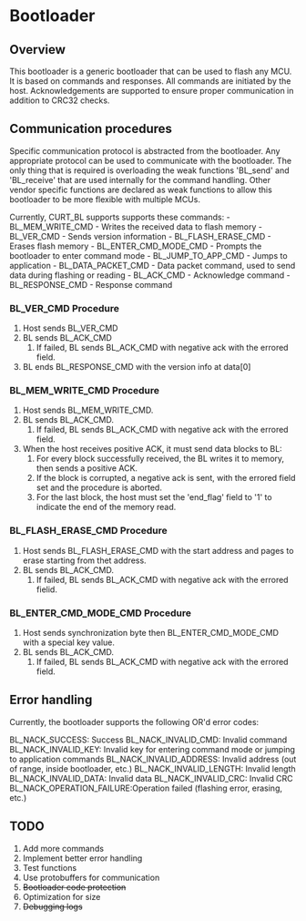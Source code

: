 # Bootloader

## Overview

This bootloader is a generic bootloader that can be used to flash any MCU. It is based on commands and responses. All commands are initiated by the host. Acknowledgements are supported to ensure proper communication in addition to CRC32 checks.

## Communication procedures

Specific communication protocol is abstracted from the bootloader. Any appropriate protocol can be used to communicate with the bootloader. The only thing that is required is overloading the weak functions 'BL_send' and 'BL_receive' that are used internally for the command handling. Other vendor specific functions are declared as weak functions to allow this bootloader to be more flexible with multiple MCUs.

Currently, CURT_BL supports supports these commands:
    - BL_MEM_WRITE_CMD
      - Writes the received data to flash memory
    - BL_VER_CMD
      - Sends version information
    - BL_FLASH_ERASE_CMD
      - Erases flash memory
    - BL_ENTER_CMD_MODE_CMD
      - Prompts the bootloader to enter command mode
    - BL_JUMP_TO_APP_CMD
      - Jumps to application
    - BL_DATA_PACKET_CMD
      - Data packet command, used to send data during flashing or reading
    - BL_ACK_CMD
      - Acknowledge command
    - BL_RESPONSE_CMD
      - Response command

### BL_VER_CMD Procedure

1. Host sends BL_VER_CMD
2. BL sends BL_ACK_CMD
   1. If failed, BL sends BL_ACK_CMD with negative ack with the errored field.
3. BL ends BL_RESPONSE_CMD with the version info at data[0]

### BL_MEM_WRITE_CMD Procedure

1. Host sends BL_MEM_WRITE_CMD.
2. BL sends BL_ACK_CMD.
   1. If failed, BL sends BL_ACK_CMD with negative ack with the errored field.
3. When the host receives positive ACK, it must send data blocks to BL:
   1. For every block successfully received, the BL writes it to memory, then sends a positive ACK.
   2. If the block is corrupted, a negative ack is sent, with the errored field set and the procedure is aborted.
   3. For the last block, the host must set the 'end_flag' field to '1' to indicate the end of the memory read.

### BL_FLASH_ERASE_CMD Procedure

1. Host sends BL_FLASH_ERASE_CMD with the start address and pages to erase starting from thet address.
2. BL sends BL_ACK_CMD.
   1. If failed, BL sends BL_ACK_CMD with negative ack with the errored fielid.

### BL_ENTER_CMD_MODE_CMD Procedure

1. Host sends synchronization byte then BL_ENTER_CMD_MODE_CMD with a special key value.
2. BL sends BL_ACK_CMD.
   1. If failed, BL sends BL_ACK_CMD with negative ack with the errored field.

## Error handling

Currently, the bootloader supports the following OR'd error codes:

BL_NACK_SUCCESS:          Success
BL_NACK_INVALID_CMD:      Invalid command
BL_NACK_INVALID_KEY:      Invalid key for entering command mode or jumping to application commands
BL_NACK_INVALID_ADDRESS:  Invalid address (out of range, inside bootloader, etc.)
BL_NACK_INVALID_LENGTH:   Invalid length
BL_NACK_INVALID_DATA:     Invalid data
BL_NACK_INVALID_CRC:      Invalid CRC
BL_NACK_OPERATION_FAILURE:Operation failed (flashing error, erasing, etc.)

## TODO

1. Add more commands
2. Implement better error handling
3. Test functions
4. Use protobuffers for communication
5. ~~Bootloader code protection~~
6. Optimization for size
7. ~~Debugging logs~~

